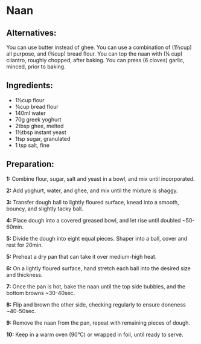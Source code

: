 Naan
==========

## Alternatives:

You can use butter instead of ghee.
You can use a combination of (1½cup) all purpose, and (¾cup) bread flour.
You can top the naan with (¼ cup) cilantro, roughly chopped, after baking.
You can press (6 cloves) garlic, minced, prior to baking.

## Ingredients:

- 1½cup flour
- ¾cup bread flour
- 140ml water
- 70g greek yoghurt
- 2tbsp ghee, melted
- 1½tbsp instant yeast
- 1tsp sugar, granulated
- 1 tsp salt, fine

## Preparation:

**1:** Combine flour, sugar, salt and yeast in a bowl, and mix until incorporated.

**2:** Add yoghurt, water, and ghee, and mix until the mixture is shaggy.

**3:** Transfer dough ball to lightly floured surface, knead into a smooth, bouncy, and slightly tacky ball.

**4:** Place dough into a covered greased bowl, and let rise until doubled ~50-60min.

**5:** Divide the dough into eight equal pieces. Shaper into a ball, cover and rest for 20min.

**5:** Preheat a dry pan that can take it over medium-high heat.

**6:** On a lightly floured surface, hand stretch each ball into the desired size and thickness.

**7:** Once the pan is hot, bake the naan until the top side bubbles, and the bottom browns ~30-40sec.

**8:** Flip and brown the other side, checking regularly to ensure doneness ~40-50sec.

**9:** Remove the naan from the pan, repeat with remaining pieces of dough.

**10:** Keep in a warm oven (90°C) or wrapped in foil, until ready to serve.
